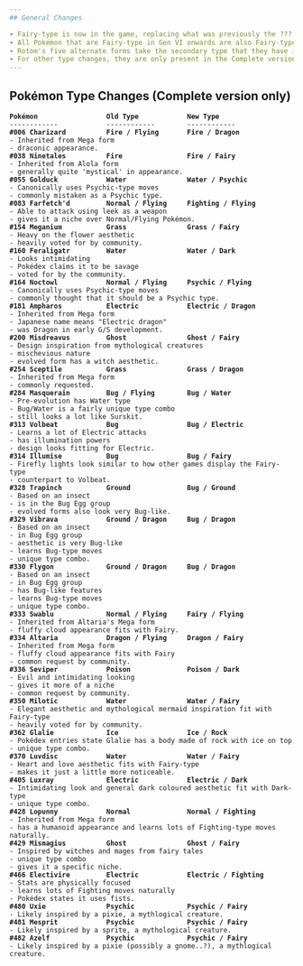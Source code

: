 ```yaml
---
## General Changes

- Fairy-type is now in the game, replacing what was previously the ??? type.
- All Pokémon that are Fairy-type in Gen VI onwards are also Fairy-type in Renegade Platinum. This is true for the Complete and the Classic versions.
- Rotom's five alternate forms take the secondary type that they have in the Gen V games and onward (i.e. they are not Ghost-type like the normal Platinum).
- For other type changes, they are only present in the Complete version of the hack. If you don't like these changes, use the Classic version patch instead.
---
```


## Pokémon Type Changes (Complete version only)

<pre><code><b>Pokémon                 Old Type            New Type</b>
------------            ------------        ------------
<b>#006 Charizard          Fire / Flying       Fire / Dragon</b>
- Inherited from Mega form
- draconic appearance.
<b>#038 Ninetales          Fire                Fire / Fairy</b>
- Inherited from Alola form
- generally quite 'mystical' in appearance.
<b>#055 Golduck            Water               Water / Psychic</b>
- Canonically uses Psychic-type moves
- commonly mistaken as a Psychic type.
<b>#083 Farfetch'd         Normal / Flying     Fighting / Flying</b>
- Able to attack using leek as a weapon
- gives it a niche over Normal/Flying Pokémon.
<b>#154 Meganium           Grass               Grass / Fairy</b>
- Heavy on the flower aesthetic
- heavily voted for by community.
<b>#160 Feraligatr         Water               Water / Dark</b>
- Looks intimidating
- Pokédex claims it to be savage
- voted for by the community.
<b>#164 Noctowl            Normal / Flying     Psychic / Flying</b>
- Canonically uses Psychic-type moves
- commonly thought that it should be a Psychic type.
<b>#181 Ampharos           Electric            Electric / Dragon</b>
- Inherited from Mega form
- Japanese name means "Electric dragon"
- was Dragon in early G/S development.
<b>#200 Misdreavus         Ghost               Ghost / Fairy</b>
- Design inspiration from mythological creatures
- mischevious nature
- evolved form has a witch aesthetic.
<b>#254 Sceptile           Grass               Grass / Dragon</b>
- Inherited from Mega form
- commonly requested.
<b>#284 Masquerain         Bug / Flying        Bug / Water</b>
- Pre-evolution has Water type
- Bug/Water is a fairly unique type combo
- still looks a lot like Surskit.
<b>#313 Volbeat            Bug                 Bug / Electric</b>
- Learns a lot of Electric attacks
- has illumination powers
- design looks fitting for Electric.
<b>#314 Illumise           Bug                 Bug / Fairy</b>
- Firefly lights look similar to how other games display the Fairy-type
- counterpart to Volbeat.
<b>#328 Trapinch           Ground              Bug / Ground</b>
- Based on an insect
- is in the Bug Egg group
- evolved forms also look very Bug-like.
<b>#329 Vibrava            Ground / Dragon     Bug / Dragon</b>
- Based on an insect
- in Bug Egg group
- aesthetic is very Bug-like
- learns Bug-type moves
- unique type combo.
<b>#330 Flygon             Ground / Dragon     Bug / Dragon</b>
- Based on an insect
- in Bug Egg group
- has Bug-like features
- learns Bug-type moves
- unique type combo.
<b>#333 Swablu             Normal / Flying     Fairy / Flying</b>
- Inherited from Altaria's Mega form
- fluffy cloud appearance fits with Fairy.
<b>#334 Altaria            Dragon / Flying     Dragon / Fairy</b>
- Inherited from Mega form
- fluffy cloud appearance fits with Fairy
- common request by community.
<b>#336 Seviper            Poison              Poison / Dark</b>
- Evil and intimidating looking
- gives it more of a niche
- common request by community.
<b>#350 Milotic            Water               Water / Fairy</b>
- Elegant aesthetic and mythological mermaid inspiration fit with Fairy-type
- heavily voted for by community.
<b>#362 Glalie             Ice                 Ice / Rock</b>
- Pokédex entries state Glalie has a body made of rock with ice on top
- unique type combo.
<b>#370 Luvdisc            Water               Water / Fairy</b>
- Heart and love aesthetic fits with Fairy-type
- makes it just a little more noticeable.
<b>#405 Luxray             Electric            Electric / Dark</b>
- Intimidating look and general dark coloured aesthetic fit with Dark-type
- unique type combo.
<b>#428 Lopunny            Normal              Normal / Fighting</b>
- Inherited from Mega form
- has a humanoid appearance and learns lots of Fighting-type moves naturally.
<b>#429 Mismagius          Ghost               Ghost / Fairy</b>
- Inspired by witches and mages from fairy tales
- unique type combo
- gives it a specific niche.
<b>#466 Electivire         Electric            Electric / Fighting</b>
- Stats are physically focused
- learns lots of Fighting moves naturally
- Pokédex states it uses fists.
<b>#480 Uxie               Psychic             Psychic / Fairy</b>
- Likely inspired by a pixie, a mythlogical creature.
<b>#481 Mesprit            Psychic             Psychic / Fairy</b>
- Likely inspired by a sprite, a mythological creature.
<b>#482 Azelf              Psychic             Psychic / Fairy</b>
- Likely inspired by a pixie (possibly a gnome..?), a mythlogical creature.
</code></pre>
